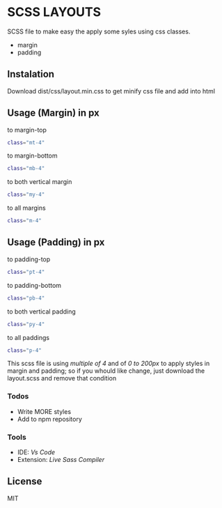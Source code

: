 # SCSS LAYOUTS
SCSS file to make easy the apply some syles using css classes.
  - margin
  - padding

## Instalation
Download dist/css/layout.min.css to get minify css file and add into html
 
## Usage (Margin) in px
to margin-top
```sh
class="mt-4"
```
to margin-bottom
```sh
class="mb-4"
```
to both vertical margin
```sh
class="my-4"
```
to all margins
```sh
class="m-4"
```

## Usage (Padding) in px
to padding-top
```sh
class="pt-4"
```
to padding-bottom
```sh
class="pb-4"
```
to both vertical padding
```sh
class="py-4"
```
to all paddings
```sh
class="p-4"
```

This scss file is using *multiple of 4* and of *0 to 200px* to apply styles in margin and padding; so if you whould like change, just download the layout.scss and remove that condition

### Todos
 - Write MORE styles
 - Add to npm repository

### Tools
 - IDE: *Vs Code*
 - Extension: *Live Sass Compiler*

License
----

MIT
